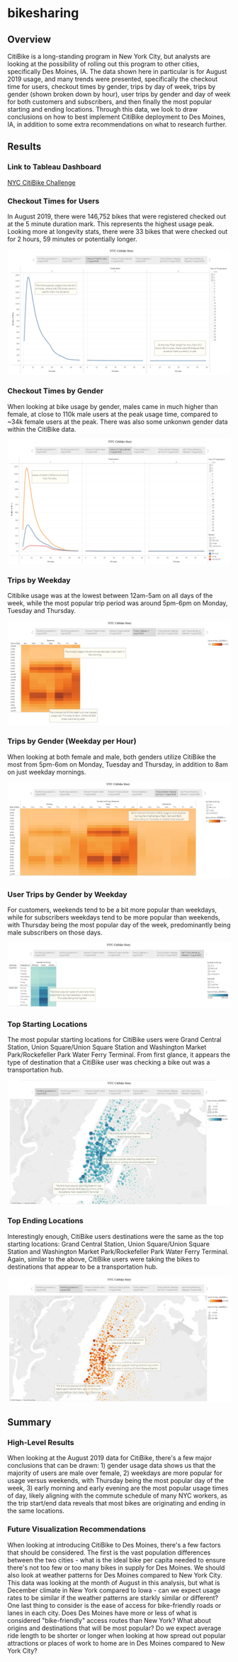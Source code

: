# bikesharing

## Overview

CitiBike is a long-standing program in New York City, but analysts are looking at the possibility of rolling out this program to other cities, specifically Des Moines, IA.  The data shown here in particular is for August 2019 usage, and many trends were presented, specifically the checkout time for users, checkout times by gender, trips by day of week, trips by gender (shown broken down by hour), user trips by gender and day of week for both customers and subscribers, and then finally the most popular starting and ending locations.  Through this data, we look to draw conclusions on how to best implement CitiBike deployment to Des Moines, IA, in addition to some extra recommendations on what to research further.

## Results

### Link to Tableau Dashboard
[NYC CitiBike Challenge](https://public.tableau.com/app/profile/max.schweikl/viz/NYC_CitiBike_Analysis_16487510925200/NYCCitibikeStory)

### Checkout Times for Users

In August 2019, there were 146,752 bikes that were registered checked out at the 5 minute duration mark.  This represents the highest usage peak.  Looking more at longevity stats, there were 33 bikes that were checked out for 2 hours, 59 minutes or potentially longer.

![](Resources/Checkout_Times_For_Users.png)

### Checkout Times by Gender

When looking at bike usage by gender, males came in much higher than female, at close to 110k male users at the peak usage time, compared to ~34k female users at the peak.  There was also some unkonwn gender data within the CitiBike data.

![](Resources/Checkout_Times_By_Gender.png)

### Trips by Weekday

Citibike usage was at the lowest between 12am-5am on all days of the week, while the most popular trip period was around 5pm-6pm on Monday, Tuesday and Thursday.

![](Resources/Trips_By_Weekday.png)

### Trips by Gender (Weekday per Hour)

When looking at both female and male, both genders utilize CitiBike the most from 5pm-6om on Monday, Tuesday and Thursday, in addition to 8am on just weekday mornings.

![](Resources/Trips_By_Gender_Weekday.png)

### User Trips by Gender by Weekday

For customers, weekends tend to be a bit more popular than weekdays, while for subscribers weekdays tend to be more popular than weekends, with Thursday being the most popular day of the week, predominantly being male subscribers on those days.

![](Resources/Trips_By_Gender_Subscription.png)

### Top Starting Locations

The most popular starting locations for CitiBike users were Grand Central Station, Union Square/Union Square Station and Washington Market Park/Rockefeller Park Water Ferry Terminal.  From first glance, it appears the type of destination that a CitiBike user was checking a bike out was a transportation hub.

![](Resources/Top_Starting_Locations.png)

### Top Ending Locations

Interestingly enough, CitiBike users destinations were the same as the top starting locations: Grand Central Station, Union Square/Union Square Station and Washington Market Park/Rockefeller Park Water Ferry Terminal.  Again, similar to the above, CitiBike users were taking the bikes to destinations that appear to be a transportation hub.

![](Resources/Top_Ending_Locations.png)

## Summary

### High-Level Results

When looking at the August 2019 data for CitiBike, there's a few major conclusions that can be drawn: 1) gender usage data shows us that the majority of users are male over female, 2) weekdays are more popular for usage versus weekends, with Thursday being the most popular day of the week, 3) early morning and early evening are the most popular usage times of day, likely aligning with the commute schedule of many NYC workers, as the trip start/end data reveals that most bikes are originating and ending in the same locations.

### Future Visualization Recommendations

When looking at introducing CitiBike to Des Moines, there's a few factors that should be considered.  The first is the vast population differences between the two cities - what is the ideal bike per capita needed to ensure there's not too few or too many bikes in supply for Des Moines.  We should also look at weather patterns for Des Moines compared to New York City.  This data was looking at the month of August in this analysis, but what is December climate in New York compared to Iowa - can we expect usage rates to be similar if the weather patterns are starkly similar or different?  One last thing to consider is the ease of access for bike-friendly roads or lanes in each city.  Does Des Moines have more or less of what is considered "bike-friendly" access routes than New York?  What about origins and destinations that will be most popular?  Do we expect average ride length to be shorter or longer when looking at how spread out popular attractions or places of work to home are in Des Moines compared to New York City?
